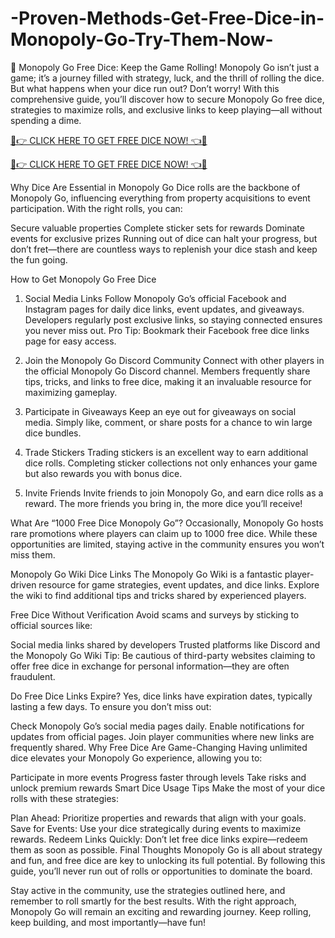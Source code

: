 # -Proven-Methods-Get-Free-Dice-in-Monopoly-Go-Try-Them-Now-
🎲 Monopoly Go Free Dice: Keep the Game Rolling!
Monopoly Go isn’t just a game; it’s a journey filled with strategy, luck, and the thrill of rolling the dice. But what happens when your dice run out? Don’t worry! With this comprehensive guide, you’ll discover how to secure Monopoly Go free dice, strategies to maximize rolls, and exclusive links to keep playing—all without spending a dime.

[🎲👉 CLICK HERE TO GET FREE DICE NOW! 👈🎲](https://cutt.ly/CeXYO9nu)

[🎲👉 CLICK HERE TO GET FREE DICE NOW! 👈🎲](https://cutt.ly/CeXYO9nu)

Why Dice Are Essential in Monopoly Go
Dice rolls are the backbone of Monopoly Go, influencing everything from property acquisitions to event participation. With the right rolls, you can:

Secure valuable properties
Complete sticker sets for rewards
Dominate events for exclusive prizes
Running out of dice can halt your progress, but don’t fret—there are countless ways to replenish your dice stash and keep the fun going.

How to Get Monopoly Go Free Dice
1. Social Media Links
Follow Monopoly Go’s official Facebook and Instagram pages for daily dice links, event updates, and giveaways. Developers regularly post exclusive links, so staying connected ensures you never miss out.
Pro Tip: Bookmark their Facebook free dice links page for easy access.

2. Join the Monopoly Go Discord Community
Connect with other players in the official Monopoly Go Discord channel. Members frequently share tips, tricks, and links to free dice, making it an invaluable resource for maximizing gameplay.

3. Participate in Giveaways
Keep an eye out for giveaways on social media. Simply like, comment, or share posts for a chance to win large dice bundles.

4. Trade Stickers
Trading stickers is an excellent way to earn additional dice rolls. Completing sticker collections not only enhances your game but also rewards you with bonus dice.

5. Invite Friends
Invite friends to join Monopoly Go, and earn dice rolls as a reward. The more friends you bring in, the more dice you’ll receive!

What Are “1000 Free Dice Monopoly Go”?
Occasionally, Monopoly Go hosts rare promotions where players can claim up to 1000 free dice. While these opportunities are limited, staying active in the community ensures you won’t miss them.

Monopoly Go Wiki Dice Links
The Monopoly Go Wiki is a fantastic player-driven resource for game strategies, event updates, and dice links. Explore the wiki to find additional tips and tricks shared by experienced players.

Free Dice Without Verification
Avoid scams and surveys by sticking to official sources like:

Social media links shared by developers
Trusted platforms like Discord and the Monopoly Go Wiki
Tip: Be cautious of third-party websites claiming to offer free dice in exchange for personal information—they are often fraudulent.

Do Free Dice Links Expire?
Yes, dice links have expiration dates, typically lasting a few days. To ensure you don’t miss out:

Check Monopoly Go’s social media pages daily.
Enable notifications for updates from official pages.
Join player communities where new links are frequently shared.
Why Free Dice Are Game-Changing
Having unlimited dice elevates your Monopoly Go experience, allowing you to:

Participate in more events
Progress faster through levels
Take risks and unlock premium rewards
Smart Dice Usage Tips
Make the most of your dice rolls with these strategies:

Plan Ahead: Prioritize properties and rewards that align with your goals.
Save for Events: Use your dice strategically during events to maximize rewards.
Redeem Links Quickly: Don’t let free dice links expire—redeem them as soon as possible.
Final Thoughts
Monopoly Go is all about strategy and fun, and free dice are key to unlocking its full potential. By following this guide, you’ll never run out of rolls or opportunities to dominate the board.

Stay active in the community, use the strategies outlined here, and remember to roll smartly for the best results. With the right approach, Monopoly Go will remain an exciting and rewarding journey.
Keep rolling, keep building, and most importantly—have fun!
